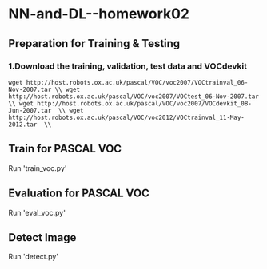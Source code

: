 # NN-and-DL--homework02
## Preparation for Training & Testing
### 1.Download the training, validation, test data and VOCdevkit
`
wget http://host.robots.ox.ac.uk/pascal/VOC/voc2007/VOCtrainval_06-Nov-2007.tar \\
wget http://host.robots.ox.ac.uk/pascal/VOC/voc2007/VOCtest_06-Nov-2007.tar  \\
wget http://host.robots.ox.ac.uk/pascal/VOC/voc2007/VOCdevkit_08-Jun-2007.tar  \\
wget http://host.robots.ox.ac.uk/pascal/VOC/voc2012/VOCtrainval_11-May-2012.tar  \\
`
## Train for PASCAL VOC
Run 'train_voc.py'
## Evaluation for PASCAL VOC
Run 'eval_voc.py'
## Detect Image
Run 'detect.py'
